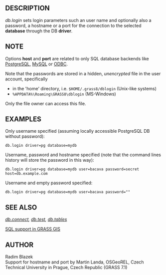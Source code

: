 ## DESCRIPTION

*db.login* sets login parameters such an user name and optionally also a
password, a hostname or a port for the connection to the selected
**database** through the DB **driver**.

## NOTE

Options **host** and **port** are related to only SQL database backends
like [PostgreSQL](grass-pg.html), [MySQL](grass-mysql.html) or
[ODBC](grass-odbc.html).

Note that the passwords are stored in a hidden, *unencrypted* file in
the user account, specifically

-   in the \'home\' directory, i.e. `$HOME/.grass8/dblogin` (Unix-like
    systems)
-   `%APPDATA%\Roaming\GRASS8\dblogin` (MS-Windows)

Only the file owner can access this file.

## EXAMPLES

Only username specified (assuming locally accessible PostgreSQL DB
without password):

```
db.login driver=pg database=mydb
```

Username, password and hostname specified (note that the command lines
history will store the password in this way):

```
db.login driver=pg database=mydb user=bacava password=secret host=db.example.com
```

Username and empty password specified:

```
db.login driver=pg database=mydb user=bacava password=""
```

## SEE ALSO

*[db.connect](db.connect.html), [db.test](db.test.html),
[db.tables](db.tables.html)*

[SQL support in GRASS GIS](sql.html)

## AUTHOR

Radim Blazek\
Support for hostname and port by Martin Landa, OSGeoREL, Czech Technical
University in Prague, Czech Republic (GRASS 7.1)
